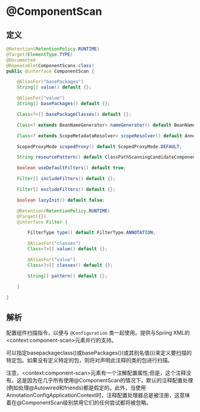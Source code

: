 # @ComponentScan

## 定义

```java
@Retention(RetentionPolicy.RUNTIME)
@Target(ElementType.TYPE)
@Documented
@Repeatable(ComponentScans.class)
public @interface ComponentScan {

    @AliasFor("basePackages")
    String[] value() default {};

    @AliasFor("value")
    String[] basePackages() default {};

    Class<?>[] basePackageClasses() default {};

    Class<? extends BeanNameGenerator> nameGenerator() default BeanNameGenerator.class;

    Class<? extends ScopeMetadataResolver> scopeResolver() default AnnotationScopeMetadataResolver.class;

    ScopedProxyMode scopedProxy() default ScopedProxyMode.DEFAULT;

    String resourcePattern() default ClassPathScanningCandidateComponentProvider.DEFAULT_RESOURCE_PATTERN;

    boolean useDefaultFilters() default true;

    Filter[] includeFilters() default {};

    Filter[] excludeFilters() default {};

    boolean lazyInit() default false;

    @Retention(RetentionPolicy.RUNTIME)
    @Target({})
    @interface Filter {

        FilterType type() default FilterType.ANNOTATION;

        @AliasFor("classes")
        Class<?>[] value() default {};

        @AliasFor("value")
        Class<?>[] classes() default {};

        String[] pattern() default {};

    }

}
```

## 解析

配置组件扫描指令，以便与 `@Configuration` 类一起使用。提供与Spring XML的&lt;context:component-scan&gt;元素并行的支持。

可以指定basepackageclass\(\)或basePackages\(\)\(或其别名值\(\)\)来定义要扫描的特定包。如果没有定义特定的包，则将对声明此注释的类的包进行扫描。



注意，&lt;context:component-scan&gt;元素有一个注解配置属性;但是，这个注释没有。这是因为在几乎所有使用@ComponentScan的情况下，默认的注释配置处理\(例如处理@Autowired和friends\)都是假定的。此外，当使用AnnotationConfigApplicationContext时，注释配置处理器总是被注册，这意味着在@ComponentScan级别禁用它们的任何尝试都将被忽略。

